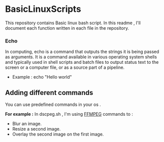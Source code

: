 # BasicLinuxScripts

This repository contains Basic linux bash script.
In this readme , I'll document each function written in each file in the repository.

### Echo
In computing, echo is a command that outputs the strings it is being passed as arguments. 
It is a command available in various operating system shells 
and typically used in shell scripts and batch files to output status text to the screen or a computer file, or as a source part of a pipeline.

* Example :
echo "Hello world"

## Adding different commands 

You can use predefined commands in your os . 

**For example :**
In dscpeg.sh , I'm using [FFMPEG](https://ffmpeg.org/) commands to :

 - Blur an image.
 - Resize a second image.
 - Overlay the second image on the first image.
 
